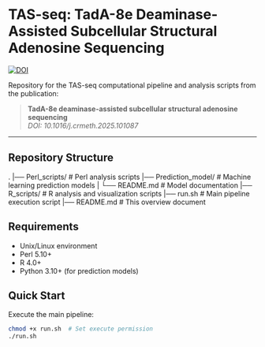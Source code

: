 # TAS-seq: TadA-8e Deaminase-Assisted Subcellular Structural Adenosine Sequencing

[![DOI](https://img.shields.io/badge/DOI-10.1016/j.crmeth.2025.101087-blue)](https://doi.org/10.1016/j.crmeth.2025.101087)

Repository for the TAS-seq computational pipeline and analysis scripts from the publication:

> **TadA-8e deaminase-assisted subcellular structural adenosine sequencing**  
> *DOI: 10.1016/j.crmeth.2025.101087*

---

## Repository Structure
.
|── Perl_scripts/ # Perl analysis scripts
|── Prediction_model/ # Machine learning prediction models
| └── README.md # Model documentation
|── R_scripts/ # R analysis and visualization scripts
|── run.sh # Main pipeline execution script
|── README.md # This overview document


## Requirements
- Unix/Linux environment
- Perl 5.10+
- R 4.0+
- Python 3.10+ (for prediction models)

## Quick Start
Execute the main pipeline:
```bash
chmod +x run.sh  # Set execute permission
./run.sh
